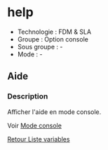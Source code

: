 # help

* Technologie : FDM & SLA
* Groupe : Option console
* Sous groupe : -
* Mode : - 

## Aide

### Description

Afficher l'aide en mode console.

Voir [Mode console](../console/mode_console.md)


[Retour Liste variables](variable_list.md)
